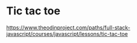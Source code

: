 # Tic tac toe

https://www.theodinproject.com/paths/full-stack-javascript/courses/javascript/lessons/tic-tac-toe

